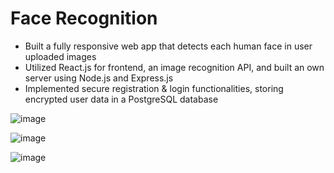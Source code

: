 # Face Recognition

- Built a fully responsive web app that detects each human face in user uploaded images
- Utilized React.js for frontend, an image recognition API, and built an own server using Node.js and Express.js
- Implemented secure registration & login functionalities, storing encrypted user data in a PostgreSQL database 

 
![image](https://user-images.githubusercontent.com/66896340/118203013-00c02180-b410-11eb-8b70-f9d52703a934.png)

![image](https://user-images.githubusercontent.com/66896340/118202757-6fe94600-b40f-11eb-9468-273adf1c2231.png)

![image](https://user-images.githubusercontent.com/66896340/118202985-f00fab80-b40f-11eb-9482-90ca5be88bc9.png)
